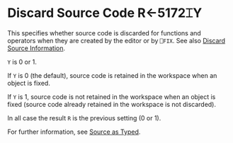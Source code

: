 
<!-- Hidden search keywords -->
<div style="display: none;">
  5172⌶
</div>






<h1 class="heading"><span class="name">Discard Source Code</span> <span class="command">R←5172⌶Y</span></h1>



This specifies whether source code is discarded for functions and operators when they are created by the editor or by `⎕FIX`. See also [Discard Source Information](discard-source-information.md).


`Y` is 0 or 1.


If `Y` is 0 (the default), source code is retained in the workspace when an object is fixed.


If `Y` is 1, source code is not retained in the workspace when an object is fixed (source code already retained in the workspace is not discarded).


In all case the result `R` is the previous setting (0 or 1).



For further information, see [Source as Typed](../../../earlier-release-notes/release-notes-v19-0/introduction/source-as-typed).


